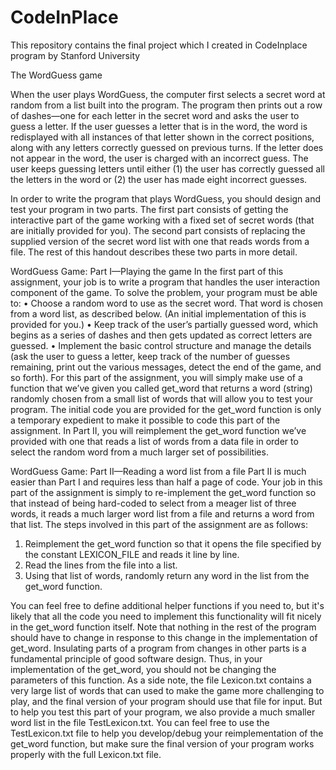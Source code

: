 # CodeInPlace
This repository contains the final project which I created in CodeInplace program by Stanford University

The WordGuess game

When the user plays WordGuess, the computer first selects a secret word at random from a list built into the program. The program then prints out a row of dashes—one for each letter in the secret word and asks the user to guess a letter. If the user guesses a letter that is in the word, the word is redisplayed with all instances of that letter shown in the correct positions, along with any letters correctly guessed on previous turns. If the letter does not appear in the word, the user is charged with an incorrect guess. The user keeps guessing letters until either (1) the user has correctly guessed all the letters in the word or (2) the user has made eight incorrect guesses.

In order to write the program that plays WordGuess, you should design and test your program in two parts. The first part consists of getting the interactive part of the game working with a fixed set of secret words (that are initially provided for you). The second part consists of replacing the supplied version of the secret word list with one that reads words from a file. The rest of this handout describes these two parts in more detail.


WordGuess Game: Part I—Playing the game
In the first part of this assignment, your job is to write a program that handles the user interaction component of the game. To solve the problem, your program must be able to:
• Choose a random word to use as the secret word. That word is chosen from a word list, as described below. (An initial implementation of this is provided for you.)
• Keep track of the user’s partially guessed word, which begins as a series of dashes and then gets updated as correct letters are guessed.
• Implement the basic control structure and manage the details (ask the user to guess a letter, keep track of the number of guesses remaining, print out the various messages, detect the end of the game, and so forth).
For this part of the assignment, you will simply make use of a function that we’ve given you called get_word that returns a word (string) randomly chosen from a small list of words that will allow you to test your program. The initial code you are provided for the get_word function is only a temporary expedient to make it possible to code this part of the assignment. In Part II, you will reimplement the get_word function we’ve provided with one that reads a list of words from a data file in order to select the random word from a much larger set of possibilities.

WordGuess Game: Part II—Reading a word list from a file
Part II is much easier than Part I and requires less than half a page of code. Your job in this part of the assignment is simply to re-implement the get_word function so that instead of being hard-coded to select from a meager list of three words, it reads a much larger word list from a file and returns a word from that list. The steps involved in this part of the assignment are as follows:
1. Reimplement the get_word function so that it opens the file specified by the constant LEXICON_FILE and reads it line by line.
2. Read the lines from the file into a list.
3. Using that list of words, randomly return any word in the list from the get_word function.

You can feel free to define additional helper functions if you need to, but it's likely that all the code you need to implement this functionality will fit nicely in the get_word function itself. Note that nothing in the rest of the program should have to change in response to this change in the implementation of get_word. Insulating parts of a program from changes in other parts is a fundamental principle of good software design. Thus, in your implementation of the get_word, you should not be changing the parameters of this function.
As a side note, the file Lexicon.txt contains a very large list of words that can used to make the game more challenging to play, and the final version of your program should use that file for input. But to help you test this part of your program, we also provide a much smaller word list in the file TestLexicon.txt. You can feel free to use the TestLexicon.txt file to help you develop/debug your reimplementation of the get_word function, but make sure the final version of your program works properly with the full Lexicon.txt file.
